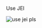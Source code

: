 Use JEI

![use jei pls](https://media.discordapp.net/attachments/472407264700006420/744594088703164496/dancing_henry.gif)
